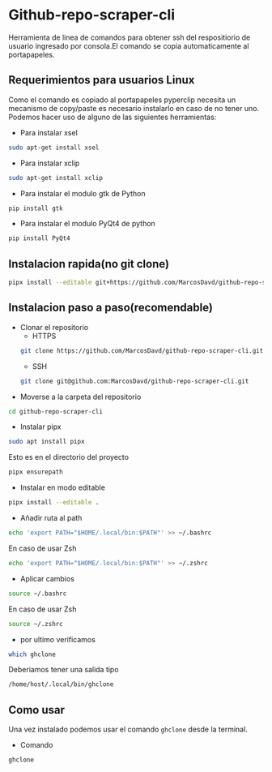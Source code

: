 # Github-repo-scraper-cli
Herramienta de linea de comandos para obtener ssh del respositiorio de usuario ingresado por consola.El comando se copia automaticamente al portapapeles.
## Requerimientos para usuarios Linux
Como el comando es copiado al portapapeles pyperclip necesita un mecanismo de copy/paste es necesario instalarlo en caso de no tener uno.
Podemos hacer uso de alguno de las siguientes herramientas:
+ Para instalar xsel
```bash
sudo apt-get install xsel
```
+ Para instalar xclip
```bash
sudo apt-get install xclip
```
+ Para instalar el modulo gtk de Python 
```bash
pip install gtk
```
+ Para instalar el modulo PyQt4 de python
```bash
pip install PyQt4
```
## Instalacion rapida(no git clone)
```bash 
pipx install --editable git+https://github.com/MarcosDavd/github-repo-scraper-cli.git
```

## Instalacion paso a paso(recomendable)
* Clonar el repositorio
    * HTTPS
    ```bash
    git clone https://github.com/MarcosDavd/github-repo-scraper-cli.git
    ```
    * SSH
    ```bash
    git clone git@github.com:MarcosDavd/github-repo-scraper-cli.git 
    ```
* Moverse a la carpeta del repositorio
```bash 
cd github-repo-scraper-cli
```
* Instalar pipx
```bash
sudo apt install pipx
```
Esto es en el directorio del proyecto
```bash
pipx ensurepath
```
* Instalar en modo editable

```bash
pipx install --editable .

```
* Añadir ruta al path

```bash
echo 'export PATH="$HOME/.local/bin:$PATH"' >> ~/.bashrc
```
En caso de usar Zsh

```bash
echo 'export PATH="$HOME/.local/bin:$PATH"' >> ~/.zshrc
```
* Aplicar cambios
```bash
source ~/.bashrc
```
En caso de usar Zsh
```bash
source ~/.zshrc
```
* por ultimo verificamos
```bash
which ghclone
```
Deberiamos tener una salida tipo
```bash
/home/host/.local/bin/ghclone
```
## Como usar
Una vez instalado podemos usar el comando `ghclone` desde la terminal.
* Comando
```bash
ghclone
```

